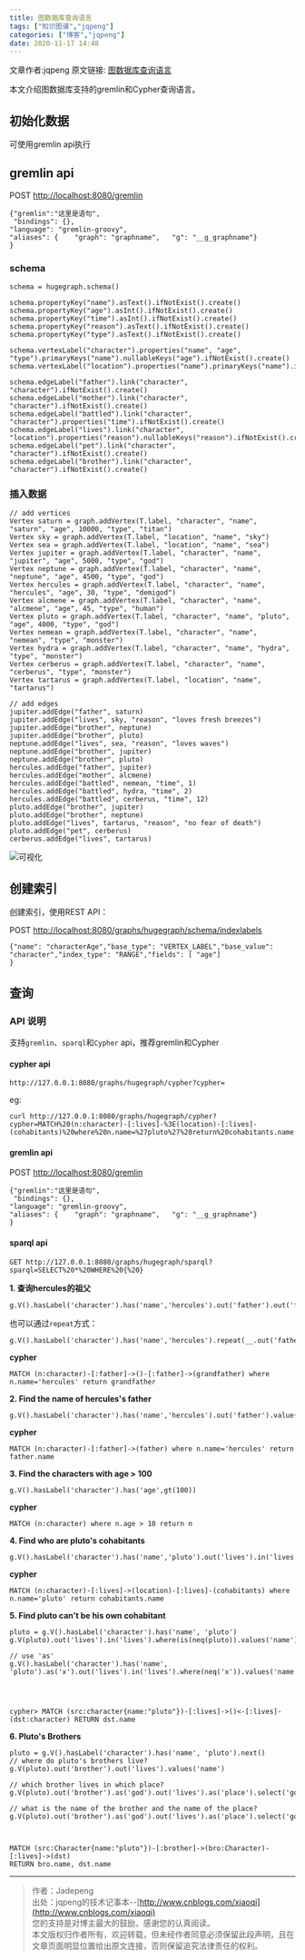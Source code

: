 ```yaml
---
title: 图数据库查询语言
tags: ["知识图谱","jqpeng"]
categories: ["博客","jqpeng"]
date: 2020-11-17 14:48
---
```

文章作者:jqpeng
原文链接: [图数据库查询语言](https://www.cnblogs.com/xiaoqi/p/graph-query-lang.html)

本文介绍图数据库支持的gremlin和Cypher查询语言。

## 初始化数据

可使用gremlin api执行

## gremlin api

POST [http://localhost:8080/gremlin](http://localhost:8080/gremlin)


    {"gremlin":"这里是语句",
     "bindings": {},
    "language": "gremlin-groovy",
    "aliases": {	"graph": "graphname", 	"g": "__g_graphname"}
    }


### schema


    schema = hugegraph.schema()
    
    schema.propertyKey("name").asText().ifNotExist().create()
    schema.propertyKey("age").asInt().ifNotExist().create()
    schema.propertyKey("time").asInt().ifNotExist().create()
    schema.propertyKey("reason").asText().ifNotExist().create()
    schema.propertyKey("type").asText().ifNotExist().create()
    
    schema.vertexLabel("character").properties("name", "age", "type").primaryKeys("name").nullableKeys("age").ifNotExist().create()
    schema.vertexLabel("location").properties("name").primaryKeys("name").ifNotExist().create()
    
    schema.edgeLabel("father").link("character", "character").ifNotExist().create()
    schema.edgeLabel("mother").link("character", "character").ifNotExist().create()
    schema.edgeLabel("battled").link("character", "character").properties("time").ifNotExist().create()
    schema.edgeLabel("lives").link("character", "location").properties("reason").nullableKeys("reason").ifNotExist().create()
    schema.edgeLabel("pet").link("character", "character").ifNotExist().create()
    schema.edgeLabel("brother").link("character", "character").ifNotExist().create()


### 插入数据


    // add vertices
    Vertex saturn = graph.addVertex(T.label, "character", "name", "saturn", "age", 10000, "type", "titan")
    Vertex sky = graph.addVertex(T.label, "location", "name", "sky")
    Vertex sea = graph.addVertex(T.label, "location", "name", "sea")
    Vertex jupiter = graph.addVertex(T.label, "character", "name", "jupiter", "age", 5000, "type", "god")
    Vertex neptune = graph.addVertex(T.label, "character", "name", "neptune", "age", 4500, "type", "god")
    Vertex hercules = graph.addVertex(T.label, "character", "name", "hercules", "age", 30, "type", "demigod")
    Vertex alcmene = graph.addVertex(T.label, "character", "name", "alcmene", "age", 45, "type", "human")
    Vertex pluto = graph.addVertex(T.label, "character", "name", "pluto", "age", 4000, "type", "god")
    Vertex nemean = graph.addVertex(T.label, "character", "name", "nemean", "type", "monster")
    Vertex hydra = graph.addVertex(T.label, "character", "name", "hydra", "type", "monster")
    Vertex cerberus = graph.addVertex(T.label, "character", "name", "cerberus", "type", "monster")
    Vertex tartarus = graph.addVertex(T.label, "location", "name", "tartarus")
    
    // add edges
    jupiter.addEdge("father", saturn)
    jupiter.addEdge("lives", sky, "reason", "loves fresh breezes")
    jupiter.addEdge("brother", neptune)
    jupiter.addEdge("brother", pluto)
    neptune.addEdge("lives", sea, "reason", "loves waves")
    neptune.addEdge("brother", jupiter)
    neptune.addEdge("brother", pluto)
    hercules.addEdge("father", jupiter)
    hercules.addEdge("mother", alcmene)
    hercules.addEdge("battled", nemean, "time", 1)
    hercules.addEdge("battled", hydra, "time", 2)
    hercules.addEdge("battled", cerberus, "time", 12)
    pluto.addEdge("brother", jupiter)
    pluto.addEdge("brother", neptune)
    pluto.addEdge("lives", tartarus, "reason", "no fear of death")
    pluto.addEdge("pet", cerberus)
    cerberus.addEdge("lives", tartarus)


![可视化](https://gitee.com/jadepeng/pic/raw/master/pic/2020/11/17/1605595541783.png)

## 创建索引

创建索引，使用REST API：

POST [http://localhost:8080/graphs/hugegraph/schema/indexlabels](http://localhost:8080/graphs/hugegraph/schema/indexlabels)


    {"name": "characterAge","base_type": "VERTEX_LABEL","base_value": "character","index_type": "RANGE","fields": [	"age"]
    }


## 查询

### API 说明

支持`gremlin`、`sparql`和`Cypher` api，推荐gremlin和Cypher

#### cypher api


    http://127.0.0.1:8080/graphs/hugegraph/cypher?cypher=


eg:


    curl http://127.0.0.1:8080/graphs/hugegraph/cypher?cypher=MATCH%20(n:character)-[:lives]-%3E(location)-[:lives]-(cohabitants)%20where%20n.name=%27pluto%27%20return%20cohabitants.name


#### gremlin api

POST [http://localhost:8080/gremlin](http://localhost:8080/gremlin)


    {"gremlin":"这里是语句",
     "bindings": {},
    "language": "gremlin-groovy",
    "aliases": {	"graph": "graphname", 	"g": "__g_graphname"}
    }


#### sparql api


    GET http://127.0.0.1:8080/graphs/hugegraph/sparql?sparql=SELECT%20*%20WHERE%20{%20}


**1. 查询hercules的祖父**


    g.V().hasLabel('character').has('name','hercules').out('father').out('father')
    


也可以通过`repeat`方式：


    g.V().hasLabel('character').has('name','hercules').repeat(__.out('father')).times(2)
    


**cypher**


    MATCH (n:character)-[:father]->()-[:father]->(grandfather) where n.name='hercules' return grandfather


**2. Find the name of hercules's father**


    g.V().hasLabel('character').has('name','hercules').out('father').value('name')


**cypher**


    MATCH (n:character)-[:father]->(father) where n.name='hercules' return father.name


**3. Find the characters with age &gt; 100**


    g.V().hasLabel('character').has('age',gt(100))
    


**cypher**


    MATCH (n:character) where n.age > 10 return n


**4. Find who are pluto's cohabitants**


    g.V().hasLabel('character').has('name','pluto').out('lives').in('lives').values('name')
    


**cypher**


    MATCH (n:character)-[:lives]->(location)-[:lives]-(cohabitants) where n.name='pluto' return cohabitants.name


**5. Find pluto can't be his own cohabitant**


    pluto = g.V().hasLabel('character').has('name', 'pluto')
    g.V(pluto).out('lives').in('lives').where(is(neq(pluto)).values('name')
    
    // use 'as'
    g.V().hasLabel('character').has('name', 'pluto').as('x').out('lives').in('lives').where(neq('x')).values('name')
    



    cypher> MATCH (src:character{name:"pluto"})-[:lives]->()<-[:lives]-(dst:character) RETURN dst.name
    


**6. Pluto's Brothers**


    pluto = g.V().hasLabel('character').has('name', 'pluto').next()
    // where do pluto's brothers live?
    g.V(pluto).out('brother').out('lives').values('name')
    
    // which brother lives in which place?
    g.V(pluto).out('brother').as('god').out('lives').as('place').select('god','place')
    
    // what is the name of the brother and the name of the place?
    g.V(pluto).out('brother').as('god').out('lives').as('place').select('god','place').by('name')



    MATCH (src:Character{name:"pluto"})-[:brother]->(bro:Character)-[:lives]->(dst)
    RETURN bro.name, dst.name


* * *


> 作者：Jadepeng  
>  出处：jqpeng的技术记事本--[http://www.cnblogs.com/xiaoqi](http://www.cnblogs.com/xiaoqi)  
>  您的支持是对博主最大的鼓励，感谢您的认真阅读。  
>  本文版权归作者所有，欢迎转载，但未经作者同意必须保留此段声明，且在文章页面明显位置给出原文连接，否则保留追究法律责任的权利。


